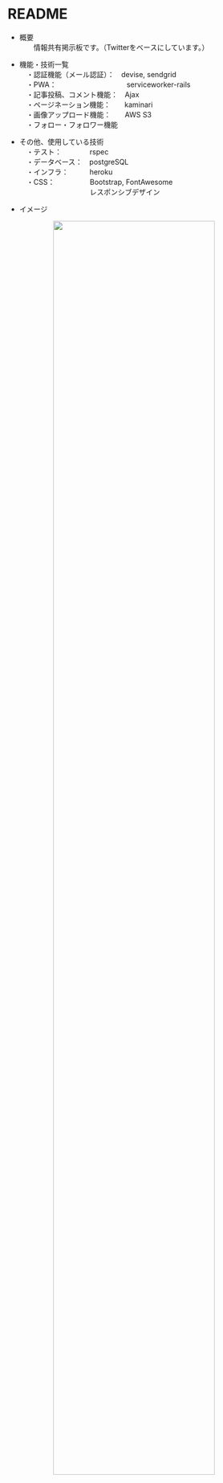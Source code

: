 # README

* 概要  
　　情報共有掲示板です。（Twitterをベースにしています。）  
  
* 機能・技術一覧  
　・認証機能（メール認証）：　devise, sendgrid  
　・PWA：　　　　　　　　　　serviceworker-rails  
　・記事投稿、コメント機能：　Ajax  
　・ページネーション機能：　　kaminari  
　・画像アップロード機能：　　AWS S3  
　・フォロー・フォロワー機能  
  
* その他、使用している技術  
　・テスト：　　　　rspec  
　・データベース：　postgreSQL  
　・インフラ：　　　heroku  
　・CSS：　　　　　Bootstrap, FontAwesome  
　　　　　　　　　　レスポンシブデザイン  

* イメージ  
<p align="center">
  <img src="https://user-images.githubusercontent.com/61313424/86258049-52dfc600-bbf5-11ea-9259-305754e7aeea.png" width=80%>
</p>